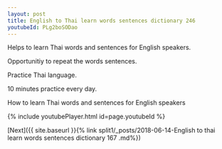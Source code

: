 ```yaml
---
layout: post
title: English to Thai learn words sentences dictionary 246 
youtubeId: PLg2boSODao
---
```

 
 
Helps to learn Thai words and sentences for English speakers.

Opportunitiy to repeat the words sentences. 

Practice Thai language. 
 
10 minutes practice every day. 
 
How to learn Thai words and sentences for English speakers 
 
{% include youtubePlayer.html id=page.youtubeId %}
 
 
[Next]({{ site.baseurl }}{% link  split1/_posts/2018-06-14-English to thai learn words sentences dictionary 167 .md%})
 
